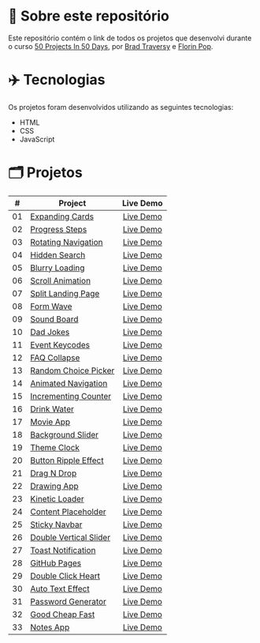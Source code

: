 # 📝 Sobre este repositório
Este repositório contém o link de todos os projetos que desenvolvi durante o curso <a href="https://www.udemy.com/share/103Pv2AEcYdFxQQXUH">50 Projects In 50 Days</a>, por <a href="https://www.udemy.com/user/brad-traversy/">Brad Traversy</a> e <a href="https://www.udemy.com/user/popflorin/">Florin Pop</a>.

# ✈️ Tecnologias
Os projetos foram desenvolvidos utilizando as seguintes tecnologias:
- HTML
- CSS
- JavaScript

# 🗂️ Projetos
<table>
  <thead>
    <tr>
      <th>#</th>
      <th>Project</th>
      <th>Live Demo</th>
    </tr>
  </thead>
  <tbody>
    <tr>
      <td>01</td>
      <td><a href="https://github.com/ruuuff/expanding-cards">Expanding Cards</a></td>
      <td align="center"><a href="https://expanding-cards-ruuuff.netlify.app">Live Demo</a></td>
    </tr>
    <tr>
      <td>02</td>
      <td><a href="https://github.com/ruuuff/progress-steps">Progress Steps</a></td>
      <td align="center"><a href="https://progress-steps-ruuuff.netlify.app/">Live Demo</a></td>
    </tr>
    <tr>
      <td>03</td>
      <td><a href="https://github.com/ruuuff/rotating-navigation">Rotating Navigation</a></td>
      <td align="center"><a href="https://rotating-navigation-ruuuff.netlify.app/">Live Demo</a></td>
    </tr>
    <tr>
      <td>04</td>
      <td><a href="https://github.com/ruuuff/hidden-search">Hidden Search</a></td>
      <td align="center"><a href="https://hidden-search-ruuuff.netlify.app/">Live Demo</a></td>
    </tr>
    <tr>
      <td>05</td>
      <td><a href="https://github.com/ruuuff/blurry-loading">Blurry Loading</a></td>
      <td align="center"><a href="https://blurry-loading-ruuuff.netlify.app/">Live Demo</a></td>
    </tr>
    <tr>
      <td>06</td>
      <td><a href="https://github.com/ruuuff/scroll-animation">Scroll Animation</a></td>
      <td align="center"><a href="https://scroll-animation-ruuuff.netlify.app/">Live Demo</a></td>
    </tr>
    <tr>
      <td>07</td>
      <td><a href="https://github.com/ruuuff/split-landing-page">Split Landing Page</a></td>
      <td align="center"><a href="https://split-landing-page-ruuuff.netlify.app/">Live Demo</a></td>
    </tr>
    <tr>
      <td>08</td>
      <td><a href="https://github.com/ruuuff/form-wave">Form Wave</a></td>
      <td align="center"><a href="https://form-wave-ruuuff.netlify.app/">Live Demo</a></td>
    </tr>
    <tr>
      <td>09</td>
      <td><a href="https://github.com/ruuuff/sound-board">Sound Board</a></td>
      <td align="center"><a href="https://sound-board-ruuuff.netlify.app/">Live Demo</a></td>
    </tr>
    <tr>
      <td>10</td>
      <td><a href="https://github.com/ruuuff/dad-jokes">Dad Jokes</a></td>
      <td align="center"><a href="https://dad-jokes-ruuuff.netlify.app/">Live Demo</a></td>
    </tr>
    <tr>
      <td>11</td>
      <td><a href="https://github.com/ruuuff/event-keycodes">Event Keycodes</a></td>
      <td align="center"><a href="https://event-keycodes-ruuuff.netlify.app/">Live Demo</a></td>
    </tr>
    <tr>
      <td>12</td>
      <td><a href="https://github.com/ruuuff/faq-collapse">FAQ Collapse</a></td>
      <td align="center"><a href="https://faq-collapse-ruuuff.netlify.app/">Live Demo</a></td>
    </tr>
    <tr>
      <td>13</td>
      <td><a href="https://github.com/ruuuff/random-choice-picker">Random Choice Picker</a></td>
      <td align="center"><a href="https://random-choice-picker-ruuuff.netlify.app/">Live Demo</a></td>
    </tr>
    <tr>
      <td>14</td>
      <td><a href="https://github.com/ruuuff/animated-navigation">Animated Navigation</a></td>
      <td align="center"><a href="https://animated-navigation-ruuuff.netlify.app/">Live Demo</a></td>
    </tr>
    <tr>
      <td>15</td>
      <td><a href="https://github.com/ruuuff/incrementing-counter">Incrementing Counter</a></td>
      <td align="center"><a href="https://incrementing-counter-ruuuff.netlify.app/">Live Demo</a></td>
    </tr>
    <tr>
      <td>16</td>
      <td><a href="https://github.com/ruuuff/drink-water">Drink Water</a></td>
      <td align="center"><a href="https://drink-water-ruuuff.netlify.app/">Live Demo</a></td>
    </tr>
    <tr>
      <td>17</td>
      <td><a href="https://github.com/ruuuff/movie-app">Movie App</a></td>
      <td align="center"><a href="https://movie-app-ruuuff.netlify.app/">Live Demo</a></td>
    </tr>
    <tr>
      <td>18</td>
      <td><a href="https://github.com/ruuuff/background-slider">Background Slider</a></td>
      <td align="center"><a href="https://background-slider-ruuuff.netlify.app/">Live Demo</a></td>
    </tr>
    <tr>
      <td>19</td>
      <td><a href="https://github.com/ruuuff/theme-clock">Theme Clock</a></td>
      <td align="center"><a href="https://theme-clock-ruuuff.netlify.app/">Live Demo</a></td>
    </tr>
    <tr>
      <td>20</td>
      <td><a href="https://github.com/ruuuff/button-ripple-effect">Button Ripple Effect</a></td>
      <td align="center"><a href="https://button-ripple-effect-ruuuff.netlify.app/">Live Demo</a></td>
    </tr>
    <tr>
      <td>21</td>
      <td><a href="https://github.com/ruuuff/drag-n-drop">Drag N Drop</a></td>
      <td align="center"><a href="https://drag-n-drop-ruuuff.netlify.app/">Live Demo</a></td>
    </tr>
    <tr>
      <td>22</td>
      <td><a href="https://github.com/ruuuff/drawing-app">Drawing App</a></td>
      <td align="center"><a href="https://drawing-app-ruuuff.netlify.app/">Live Demo</a></td>
    </tr>
    <tr>
      <td>23</td>
      <td><a href="https://github.com/ruuuff/kinetic-loader">Kinetic Loader</a></td>
      <td align="center"><a href="https://kinetic-loader-ruuuff.netlify.app/">Live Demo</a></td>
    </tr>
    <tr>
      <td>24</td>
      <td><a href="https://github.com/ruuuff/content-placeholder">Content Placeholder</a></td>
      <td align="center"><a href="https://content-placeholder-ruuuff.netlify.app/">Live Demo</a></td>
    </tr>
    <tr>
      <td>25</td>
      <td><a href="https://github.com/ruuuff/sticky-navbar">Sticky Navbar</a></td>
      <td align="center"><a href="https://sticky-navbar-ruuuff.netlify.app/">Live Demo</a></td>
    </tr>
    <tr>
      <td>26</td>
      <td><a href="https://github.com/ruuuff/double-vertical-slider">Double Vertical Slider</a></td>
      <td align="center"><a href="https://double-vertical-slider-ruuuff.netlify.app/">Live Demo</a></td>
    </tr>
    <tr>
      <td>27</td>
      <td><a href="https://github.com/RuuuFF/toast-notification">Toast Notification</a></td>
      <td align="center"><a href="https://toast-notification-ruuuff.netlify.app/">Live Demo</a></td>
    </tr>
    <tr>
      <td>28</td>
      <td><a href="https://github.com/RuuuFF/github-pages">GitHub Pages</a></td>
      <td align="center"><a href="https://github-pages-ruuuff.netlify.app/">Live Demo</a></td>
    </tr>
    <tr>
      <td>29</td>
      <td><a href="https://github.com/RuuuFF/double-click-heart">Double Click Heart</a></td>
      <td align="center"><a href="https://double-click-heart-ruuuff.netlify.app/">Live Demo</a></td>
    </tr>
    <tr>
      <td>30</td>
      <td><a href="https://github.com/RuuuFF/auto-text-effect">Auto Text Effect</a></td>
      <td align="center"><a href="https://auto-text-effect-ruuuff.netlify.app/">Live Demo</a></td>
    </tr>
    <tr>
      <td>31</td>
      <td><a href="https://github.com/RuuuFF/password-generator">Password Generator</a></td>
      <td align="center"><a href="https://password-generator-ruuuff.netlify.app/">Live Demo</a></td>
    </tr>
    <tr>
      <td>32</td>
      <td><a href="https://github.com/RuuuFF/good-cheap-fast">Good Cheap Fast</a></td>
      <td align="center"><a href="https://good-cheap-fast-ruuuff.netlify.app/">Live Demo</a></td>
    </tr>
    <tr>
      <td>33</td>
      <td><a href="https://github.com/RuuuFF/notes-app">Notes App</a></td>
      <td align="center"><a href="https://notes-app-ruuuff.netlify.app/">Live Demo</a></td>
    </tr>
  </tbody>
</table>
